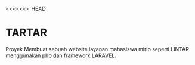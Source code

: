 <<<<<<< HEAD
# TARTAR
Proyek Membuat sebuah website layanan mahasiswa mirip seperti LINTAR menggunakan php dan framework LARAVEL.

